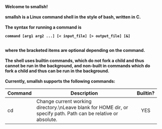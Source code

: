 <head><strong>Welcome to smallsh!<strong></head><br><br>
smallsh is a Linux command shell in the style of bash, written in C.<br><br>
The syntax for running a command is<br><pre><code>command [arg1 arg2 ...] [&lt; input_file] [&gt; output_file] [&]</code></pre><br>where the bracketed items are optional depending on the command.<br><br>
The shell uses <strong>builtin commands</strong>, which <strong>do not</strong> fork a child and thus cannot be run in the background, and <strong>non-built in commands</strong> which do fork a child and thus <strong>can</strong> be run in the background.<br><br>
Currently, smallsh supports the following commands:
<table>
<thead>
<tr>
<th align="center">Command</th>
<th align="center">Description</th>
<th align="center">Builtin?</th>
</thead>
<tbody>
<tr>
<td align="left">cd</td>
<td align="left">Change current working directory.\nLeave blank for HOME dir, or specify path.&#13;&#10;Path can be relative or absolute.</td>
<td align="center">YES</td>
</table>